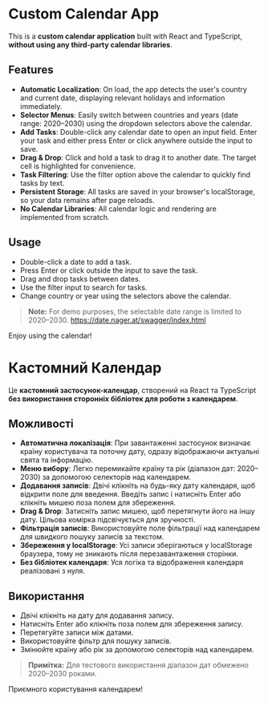 # Custom Calendar App

This is a **custom calendar application** built with React and TypeScript, **without using any third-party calendar libraries**.

## Features

- **Automatic Localization**: On load, the app detects the user's country and current date, displaying relevant holidays and information immediately.
- **Selector Menus**: Easily switch between countries and years (date range: 2020–2030) using the dropdown selectors above the calendar.
- **Add Tasks**: Double-click any calendar date to open an input field. Enter your task and either press Enter or click anywhere outside the input to save.
- **Drag & Drop**: Click and hold a task to drag it to another date. The target cell is highlighted for convenience.
- **Task Filtering**: Use the filter option above the calendar to quickly find tasks by text.
- **Persistent Storage**: All tasks are saved in your browser's localStorage, so your data remains after page reloads.
- **No Calendar Libraries**: All calendar logic and rendering are implemented from scratch.

## Usage

- Double-click a date to add a task.
- Press Enter or click outside the input to save the task.
- Drag and drop tasks between dates.
- Use the filter input to search for tasks.
- Change country or year using the selectors above the calendar.

> **Note:** For demo purposes, the selectable date range is limited to 2020–2030.
> https://date.nager.at/swagger/index.html

Enjoy using the calendar!

# Кастомний Календар

Це **кастомний застосунок-календар**, створений на React та TypeScript **без використання сторонніх бібліотек для роботи з календарем**.

## Можливості

- **Автоматична локалізація**: При завантаженні застосунок визначає країну користувача та поточну дату, одразу відображаючи актуальні свята та інформацію.
- **Меню вибору**: Легко перемикайте країну та рік (діапазон дат: 2020–2030) за допомогою селекторів над календарем.
- **Додавання записів**: Двічі клікніть на будь-яку дату календаря, щоб відкрити поле для введення. Введіть запис і натисніть Enter або клікніть мишею поза полем для збереження.
- **Drag & Drop**: Затисніть запис мишею, щоб перетягнути його на іншу дату. Цільова комірка підсвічується для зручності.
- **Фільтрація записів**: Використовуйте поле фільтрації над календарем для швидкого пошуку записів за текстом.
- **Збереження у localStorage**: Усі записи зберігаються у localStorage браузера, тому не зникають після перезавантаження сторінки.
- **Без бібліотек календаря**: Уся логіка та відображення календаря реалізовані з нуля.

## Використання

- Двічі клікніть на дату для додавання запису.
- Натисніть Enter або клікніть поза полем для збереження запису.
- Перетягуйте записи між датами.
- Використовуйте фільтр для пошуку записів.
- Змінюйте країну або рік за допомогою селекторів над календарем.

> **Примітка:** Для тестового використання діапазон дат обмежено 2020–2030 роками.

Приємного користування календарем!
